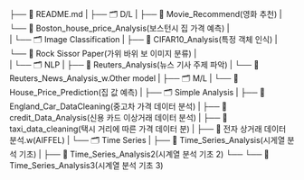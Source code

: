 ├── 📑 README.md
|
├── 🗂 D/L
|    ├── 📑 Movie_Recommend(영화 추천)
|    └── 📑 Boston_house_price_Analysis(보스턴시 집 가격 예측)
|  
|    └── 🗂 Image Classification
|      ├── 📑 CIFAR10_Analysis(특정 객체 인식)
|      └── 📑 Rock Sissor Paper(가위 바위 보 이미지 분류)
|  
|    └── 🗂 NLP
|      ├── 📑 Reuters_Analysis(뉴스 기사 주제 파악)
|      └── 📑 Reuters_News_Analysis_w.Other model
|
├── 🗂 M/L
|    └── 📑 House_Price_Prediction(집 값 예측)
|
├── 🗂 Simple Analysis
|    ├── 📑 England_Car_DataCleaning(중고차 가격 데이터 분석)
|    ├── 📑 credit_Data_Analysis(신용 카드 이상거래 데이터 분석)
|    ├── 📑 taxi_data_cleaning(택시 거리에 따른 가격 데이터 분)
|    ├── 📑 전자 상거래 데이터 분석.w(AIFFEL)
|
└── 🗂 Time Series
     |    ├── 📑 Time_Series_Analysis(시게열 분석 기초)
     |    ├── 📑 Time_Series_Analysis2(시계열 분석 기초 2)
     └──  └── 📑 Time_Series_Analysis3(시계열 분석 기초 3)

